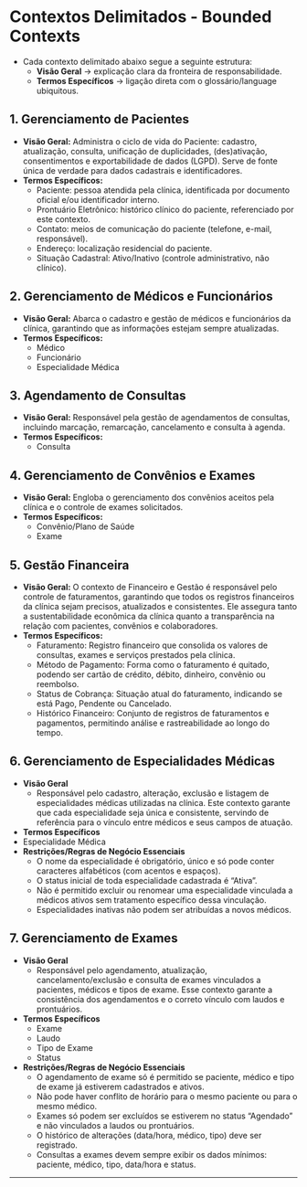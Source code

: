 # Contextos Delimitados - Bounded Contexts

- Cada contexto delimitado abaixo segue a seguinte estrutura:
  - **Visão Geral** → explicação clara da fronteira de responsabilidade.
  - **Termos Específicos** → ligação direta com o glossário/language ubiquitous.

## 1. Gerenciamento de Pacientes

- **Visão Geral:** Administra o ciclo de vida do Paciente: cadastro, atualização, consulta, unificação de duplicidades, (des)ativação, consentimentos e exportabilidade de dados (LGPD). Serve de fonte única de verdade para dados cadastrais e identificadores.  
- **Termos Específicos:**
  - Paciente: pessoa atendida pela clínica, identificada por documento oficial e/ou identificador interno.
  - Prontuário Eletrônico: histórico clínico do paciente, referenciado por este contexto.
  - Contato: meios de comunicação do paciente (telefone, e-mail, responsável).
  - Endereço: localização residencial do paciente.
  - Situação Cadastral: Ativo/Inativo (controle administrativo, não clínico).

## 2. Gerenciamento de Médicos e Funcionários

- **Visão Geral:** Abarca o cadastro e gestão de médicos e funcionários da clínica, garantindo que as informações estejam sempre atualizadas.
- **Termos Específicos:**
  - Médico
  - Funcionário
  - Especialidade Médica  

## 3. Agendamento de Consultas

- **Visão Geral:** Responsável pela gestão de agendamentos de consultas, incluindo marcação, remarcação, cancelamento e consulta à agenda.
- **Termos Específicos:**
  - Consulta

## 4. Gerenciamento de Convênios e Exames

- **Visão Geral:** Engloba o gerenciamento dos convênios aceitos pela clínica e o controle de exames solicitados.
- **Termos Específicos:**
  - Convênio/Plano de Saúde
  - Exame

## 5. Gestão Financeira

- **Visão Geral:** O contexto de Financeiro e Gestão é responsável pelo controle de faturamentos, garantindo que todos os registros financeiros da clínica sejam precisos, atualizados e consistentes. Ele assegura tanto a sustentabilidade econômica da clínica quanto a transparência na relação com pacientes, convênios e colaboradores.
- **Termos Específicos:**
  - Faturamento: Registro financeiro que consolida os valores de consultas, exames e serviços prestados pela clínica.
  - Método de Pagamento: Forma como o faturamento é quitado, podendo ser cartão de crédito, débito, dinheiro, convênio ou reembolso.
  - Status de Cobrança: Situação atual do faturamento, indicando se está Pago, Pendente ou Cancelado.
  - Histórico Financeiro: Conjunto de registros de faturamentos e pagamentos, permitindo análise e rastreabilidade ao longo do tempo.

## 6. Gerenciamento de Especialidades Médicas

- **Visão Geral**
  - Responsável pelo cadastro, alteração, exclusão e listagem de especialidades médicas utilizadas na clínica. Este contexto garante que cada especialidade seja única e consistente, servindo de referência para o vínculo entre médicos e seus campos de atuação.
- **Termos Específicos**
- Especialidade Médica
- **Restrições/Regras de Negócio Essenciais**
  - O nome da especialidade é obrigatório, único e só pode conter caracteres alfabéticos (com acentos e espaços).
  - O status inicial de toda especialidade cadastrada é “Ativa”.
  - Não é permitido excluir ou renomear uma especialidade vinculada a médicos ativos sem tratamento específico dessa vinculação.
  - Especialidades inativas não podem ser atribuídas a novos médicos.

## 7. Gerenciamento de Exames

- **Visão Geral**
  - Responsável pelo agendamento, atualização, cancelamento/exclusão e consulta de exames vinculados a pacientes, médicos e tipos de exame. Esse contexto garante a consistência dos agendamentos e o correto vínculo com laudos e prontuários.
- **Termos Específicos**
  - Exame
  - Laudo
  - Tipo de Exame
  - Status
- **Restrições/Regras de Negócio Essenciais**
  - O agendamento de exame só é permitido se paciente, médico e tipo de exame já estiverem cadastrados e ativos.
  - Não pode haver conflito de horário para o mesmo paciente ou para o mesmo médico.
  - Exames só podem ser excluídos se estiverem no status “Agendado” e não vinculados a laudos ou prontuários.
  - O histórico de alterações (data/hora, médico, tipo) deve ser registrado.
  - Consultas a exames devem sempre exibir os dados mínimos: paciente, médico, tipo, data/hora e status.

---
